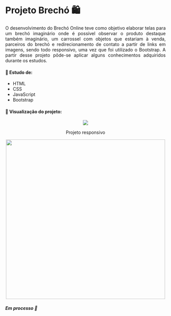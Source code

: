 # Projeto Brechó 🛍

<div align="justify"> O desenvolvimento do Brechó Online teve como objetivo elaborar telas para um brechó imaginário onde é possível observar o produto destaque também imaginário, um carrossel com objetos que estariam à venda, parceiros do brechó e redirecionamento de contato a partir de links em imagens, sendo todo responsivo, uma vez que foi utilizado o Bootstrap. A partir desse projeto pôde-se aplicar alguns conhecimentos adquiridos durante os estudos. </div>

#### 📌 Estudo de:
- HTML
- CSS
- JavaScript
- Bootstrap

#### 📌 Visualização do projeto:

<p align="center">
  <img src="/img/brecho.gif">
</p>

<p align="center">Projeto responsivo</p>

<p align="center">
  <img height="500" src="/img/brecho_responsivo.gif">
</p>

##### Em processo 🔄
